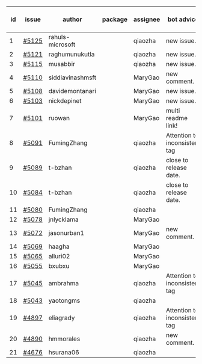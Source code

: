 | id | issue | author | package | assignee | bot advice | created date of issue | target release date | date from target |
| ------ | ------ | ------ | ------ | ------ | ------ | ------ | ------ | :-----: |
| 1 | [#5125](https://github.com/Azure/sdk-release-request/issues/5125) | rahuls-microsoft |  | qiaozha | new issue. | 04-11 | 04-26 |  |
| 2 | [#5121](https://github.com/Azure/sdk-release-request/issues/5121) | raghumunukutla |  | qiaozha | new issue. | 04-11 | 04-26 |  |
| 3 | [#5115](https://github.com/Azure/sdk-release-request/issues/5115) | musabbir |  | qiaozha | new issue. | 04-08 | 04-26 |  |
| 4 | [#5110](https://github.com/Azure/sdk-release-request/issues/5110) | siddiavinashmsft |  | MaryGao | new comment. | 04-04 | 04-26 |  |
| 5 | [#5108](https://github.com/Azure/sdk-release-request/issues/5108) | davidemontanari |  | MaryGao | new issue. | 04-03 | 04-26 |  |
| 6 | [#5103](https://github.com/Azure/sdk-release-request/issues/5103) | nickdepinet |  | MaryGao | new issue. | 04-01 | 04-26 |  |
| 7 | [#5101](https://github.com/Azure/sdk-release-request/issues/5101) | ruowan |  | MaryGao | multi readme link! | 04-01 | 04-26 |  |
| 8 | [#5091](https://github.com/Azure/sdk-release-request/issues/5091) | FumingZhang |  | qiaozha | Attention to inconsistent tag | 03-27 | 04-26 |  |
| 9 | [#5089](https://github.com/Azure/sdk-release-request/issues/5089) | t-bzhan |  | qiaozha | close to release date.  | 03-27 | 04-15 | 2 |
| 10 | [#5084](https://github.com/Azure/sdk-release-request/issues/5084) | t-bzhan |  | qiaozha | close to release date.  | 03-27 | 04-15 | 2 |
| 11 | [#5080](https://github.com/Azure/sdk-release-request/issues/5080) | FumingZhang |  | qiaozha |  | 03-25 | 04-26 |  |
| 12 | [#5078](https://github.com/Azure/sdk-release-request/issues/5078) | jnlycklama |  | MaryGao |  | 03-22 | 04-26 |  |
| 13 | [#5072](https://github.com/Azure/sdk-release-request/issues/5072) | jasonurban1 |  | MaryGao | new comment. | 03-22 | 04-26 |  |
| 14 | [#5069](https://github.com/Azure/sdk-release-request/issues/5069) | haagha |  | MaryGao |  | 03-21 | 04-26 |  |
| 15 | [#5065](https://github.com/Azure/sdk-release-request/issues/5065) | alluri02 |  | MaryGao |  | 03-20 | 04-26 |  |
| 16 | [#5055](https://github.com/Azure/sdk-release-request/issues/5055) | bxubxu |  | MaryGao |  | 03-18 | 04-26 |  |
| 17 | [#5045](https://github.com/Azure/sdk-release-request/issues/5045) | ambrahma |  | qiaozha | Attention to inconsistent tag | 03-15 | 04-26 |  |
| 18 | [#5043](https://github.com/Azure/sdk-release-request/issues/5043) | yaotongms |  | qiaozha |  | 03-13 | 04-26 |  |
| 19 | [#4897](https://github.com/Azure/sdk-release-request/issues/4897) | eliagrady |  | qiaozha | Attention to inconsistent tag | 01-18 | 04-26 |  |
| 20 | [#4890](https://github.com/Azure/sdk-release-request/issues/4890) | hmmorales |  | qiaozha | new comment. | 01-16 | 03-22 |  |
| 21 | [#4676](https://github.com/Azure/sdk-release-request/issues/4676) | hsurana06 |  | qiaozha |  | 10-23 | 04-26 |  |
